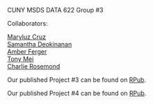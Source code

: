 CUNY MSDS DATA 622 Group #3

Collaborators:

[Maryluz Cruz](https://github.com/Luz917)  
[Samantha Deokinanan](https://github.com/greeneyefirefly/)  
[Amber Ferger](https://github.com/amberferger)  
[Tony Mei](https://github.com/Sizzlo)   
[Charlie Rosemond](https://github.com/chrosemo) 

Our published Project #3 can be found on [RPub](https://rpubs.com/greeneyefirefly/data622-project3).

Our published Project #4 can be found on [RPub](https://rpubs.com/greeneyefirefly/data622-project4).

